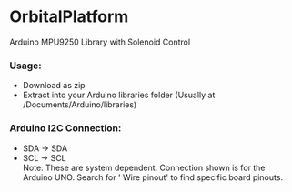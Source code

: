 # OrbitalPlatform
Arduino MPU9250 Library with Solenoid Control

### Usage:
  - Download as zip
  - Extract into your Arduino libraries folder (Usually at /Documents/Arduino/libraries)
  
### Arduino I2C Connection: 
- SDA -> SDA
- SCL -> SCL  
Note: These are system dependent. Connection shown is for the Arduino UNO. 
Search for '<Arduino Model> Wire pinout' to find specific board pinouts.
